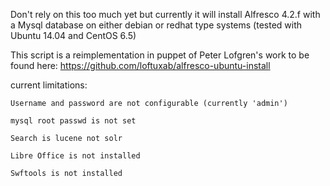Don't rely on this too much yet but currently it will install Alfresco 4.2.f with a Mysql database on either debian or redhat type systems (tested with Ubuntu 14.04 and CentOS 6.5)

This script is a reimplementation in puppet of Peter Lofgren's work to be found here: https://github.com/loftuxab/alfresco-ubuntu-install


current limitations:

	Username and password are not configurable (currently 'admin')

	mysql root passwd is not set

	Search is lucene not solr

	Libre Office is not installed

	Swftools is not installed

